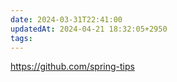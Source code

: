 ```yaml
---
date: 2024-03-31T22:41:00
updatedAt: 2024-04-21 18:32:05+2950
tags: 
---
```

https://github.com/spring-tips